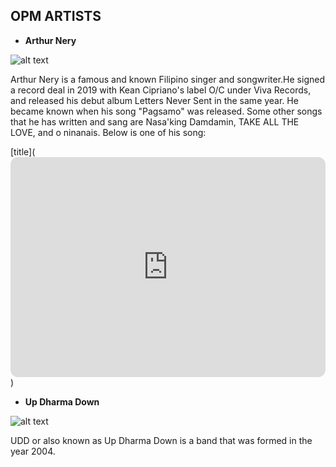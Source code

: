 OPM ARTISTS 
---

- **Arthur Nery**

![alt text](https://i.pinimg.com/564x/f0/d5/d4/f0d5d4f7181d6fd4e7c1cc34e76bff54.jpg)      

Arthur Nery is a famous and known Filipino singer and songwriter.He signed a record deal in 2019 with Kean Cipriano's label O/C under Viva Records, and released his debut album Letters Never Sent in the same year. He became known when his song "Pagsamo" was released. Some other songs that he has written and sang are Nasa'king Damdamin, TAKE ALL THE LOVE, and o ninanais. Below is one of his song:

[title](<iframe style="border-radius:12px" src="https://open.spotify.com/embed/track/0wu1deoRFwktnfD6dTt9KE?utm_source=generator" width="100%" height="352" frameBorder="0" allowfullscreen="" allow="autoplay; clipboard-write; encrypted-media; fullscreen; picture-in-picture" loading="lazy"></iframe>)

- **Up Dharma Down**
  
![alt text](https://i.pinimg.com/564x/a9/7e/87/a97e87a601de8264e5f5f5ec5583ec3b.jpg)

UDD or also known as Up Dharma Down is a band that was formed in the year 2004. 
